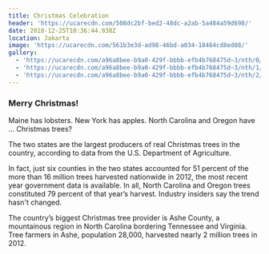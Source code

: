 ```yaml
---
title: Christmas Celebration
header: 'https://ucarecdn.com/508dc2bf-bed2-48dc-a2ab-5a484a59d698/'
date: 2018-12-25T10:36:44.938Z
location: Jakarta
image: 'https://ucarecdn.com/561b3e3d-ad98-46bd-a034-18464cd8ed08/'
gallery:
  - 'https://ucarecdn.com/a96a8bee-b9a0-429f-bbbb-efb4b768475d~3/nth/0/'
  - 'https://ucarecdn.com/a96a8bee-b9a0-429f-bbbb-efb4b768475d~3/nth/1/'
  - 'https://ucarecdn.com/a96a8bee-b9a0-429f-bbbb-efb4b768475d~3/nth/2/'
---
```


### Merry Christmas!

Maine has lobsters. New York has apples. North Carolina and Oregon have … Christmas trees?

The two states are the largest producers of real Christmas trees in the country, according to data from the U.S. Department of Agriculture.

In fact, just six counties in the two states accounted for 51 percent of the more than 16 million trees harvested nationwide in 2012, the most recent year government data is available. In all, North Carolina and Oregon trees constituted 79 percent of that year’s harvest. Industry insiders say the trend hasn't changed.

The country’s biggest Christmas tree provider is Ashe County, a mountainous region in North Carolina bordering Tennessee and Virginia. Tree farmers in Ashe, population 28,000, harvested nearly 2 million trees in 2012.
